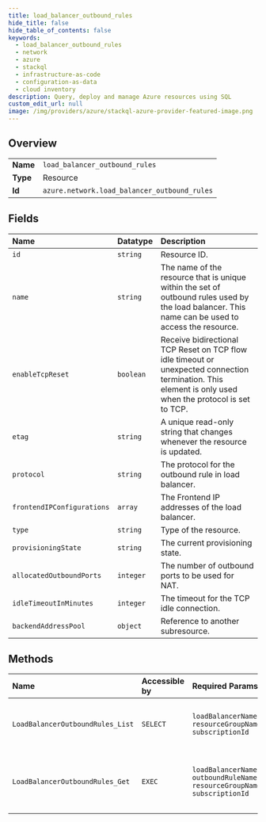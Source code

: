 ```yaml
---
title: load_balancer_outbound_rules
hide_title: false
hide_table_of_contents: false
keywords:
  - load_balancer_outbound_rules
  - network
  - azure    
  - stackql
  - infrastructure-as-code
  - configuration-as-data
  - cloud inventory
description: Query, deploy and manage Azure resources using SQL
custom_edit_url: null
image: /img/providers/azure/stackql-azure-provider-featured-image.png
---
```

  
    

## Overview
<table><tbody>
<tr><td><b>Name</b></td><td><code>load_balancer_outbound_rules</code></td></tr>
<tr><td><b>Type</b></td><td>Resource</td></tr>
<tr><td><b>Id</b></td><td><code>azure.network.load_balancer_outbound_rules</code></td></tr>
</tbody></table>

## Fields
| Name | Datatype | Description |
|:-----|:---------|:------------|
| `id` | `string` | Resource ID. |
| `name` | `string` | The name of the resource that is unique within the set of outbound rules used by the load balancer. This name can be used to access the resource. |
| `enableTcpReset` | `boolean` | Receive bidirectional TCP Reset on TCP flow idle timeout or unexpected connection termination. This element is only used when the protocol is set to TCP. |
| `etag` | `string` | A unique read-only string that changes whenever the resource is updated. |
| `protocol` | `string` | The protocol for the outbound rule in load balancer. |
| `frontendIPConfigurations` | `array` | The Frontend IP addresses of the load balancer. |
| `type` | `string` | Type of the resource. |
| `provisioningState` | `string` | The current provisioning state. |
| `allocatedOutboundPorts` | `integer` | The number of outbound ports to be used for NAT. |
| `idleTimeoutInMinutes` | `integer` | The timeout for the TCP idle connection. |
| `backendAddressPool` | `object` | Reference to another subresource. |
## Methods
| Name | Accessible by | Required Params | Description |
|:-----|:--------------|:----------------|:------------|
| `LoadBalancerOutboundRules_List` | `SELECT` | `loadBalancerName, resourceGroupName, subscriptionId` | Gets all the outbound rules in a load balancer. |
| `LoadBalancerOutboundRules_Get` | `EXEC` | `loadBalancerName, outboundRuleName, resourceGroupName, subscriptionId` | Gets the specified load balancer outbound rule. |
